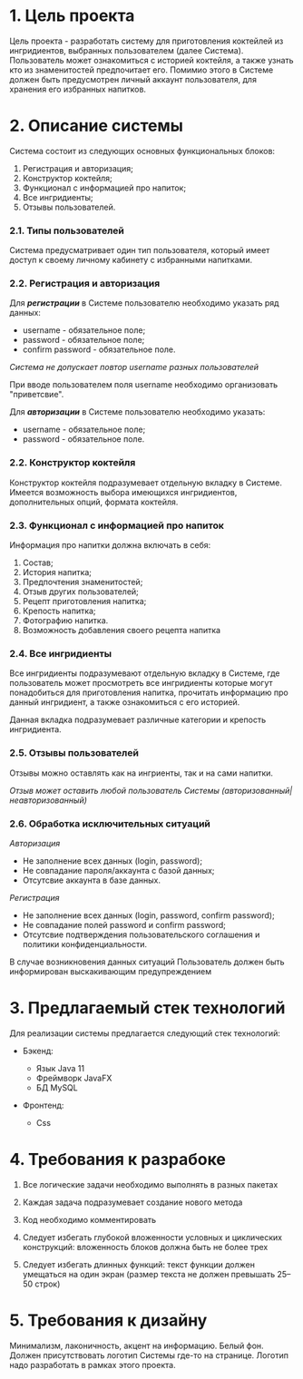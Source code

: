 # 1. Цель проекта

Цель проекта - разработать систему для приготовления коктейлей из ингридиентов, выбранных пользователем (далее Система).
Пользователь может ознакомиться с историей коктейля, а также узнать кто из знаменитостей предпочитает его. Помимио этого
в Системе должен быть предусмотрен личный аккаунт пользователя, для хранения его избранных напитков.

# 2. Описание системы

Система состоит из следующих основных функциональных блоков:

1. Регистрация и авторизация;
2. Конструктор коктейля;
3. Функционал с информацией про напиток;
4. Все ингридиенты;
5. Отзывы пользователей.

### 2.1. Типы пользователей

Система предусматривает один тип пользователя, который имеет доступ к своему личному кабинету с избранными напитками.

### 2.2. Регистрация и авторизация

Для ***регистрации*** в Системе пользователю необходимо указать ряд данных:

- username - обязательное поле;
- password - обязательное поле;
- confirm password - обязательное поле.

*Система не допускает повтор username разных пользователей*

При вводе пользователем поля username необходимо организовать "приветсвие".

Для ***авторизации*** в Системе пользователю необходимо указать:

- username - обязательное поле;
- password - обязательное поле.

### 2.2. Конструктор коктейля

Конструктор коктейля подразумевает отдельную вкладку в Системе. Имеется возможность выбора имеющихся ингридиентов,
дополнительных опций, формата коктейля.

### 2.3. Функционал с информацией про напиток

Информация про напитки должна включать в себя:

1. Состав;
2. История напитка;
3. Предпочтения знаменитостей;
4. Отзыв других пользователей;
5. Рецепт приготовления напитка;
6. Крепость напитка;
7. Фотографию напитка.
8. Возможность добавления своего рецепта напитка

### 2.4. Все ингридиенты

Все ингридиенты подразумевают отдельную вкладку в Системе, где пользователь может просмотреть все ингридиенты которые
могут понадобиться для приготовления напитка, прочитать информацию про данный ингридиент, а также ознакомиться с его
историей.

Данная вкладка подразумевает различные категории и крепость ингридиента.

### 2.5. Отзывы пользователей

Отзывы можно оставлять как на ингриенты, так и на сами напитки.

*Отзыв может оставить любой пользователь Системы (авторизованный|неавторизованный)*

### 2.6. Обработка исключительных ситуаций

*Авторизация*

- Не заполнение всех данных (login, password);
- Не совпадание пароля/аккаунта с базой данных;
- Отсутсвие аккаунта в базе данных.

*Регистрация*

- Не заполнение всех данных (login, password, confirm password);
- Не совпадание полей password и confirm password;
- Отсутсвие подтверждения пользовательского соглашения и политики конфиденциальности. 

В случае возникновения данных ситуаций Пользователь должен быть информирован выскакивающим предупреждением

# 3. Предлагаемый стек технологий

Для реализации системы предлагается следующий стек технологий:

- Бэкенд:
    - Язык Java 11
    - Фреймворк JavaFX
    - БД MySQL

- Фронтенд:
    - Css

# 4. Требования к разрабоке

1. Все логические задачи необходимо выполнять в разных пакетах

2. Каждая задача подразумевает создание нового метода

3. Код необходимо комментировать

4. Следует избегать глубокой вложенности условных и циклических конструкций: вложенность блоков должна быть не более
   трех

5. Следует избегать длинных функций: текст функции должен умещаться на один экран (размер текста не должен превышать
   25–50 строк)

# 5. Требования к дизайну

Минимализм, лаконичность, акцент на информацию. Белый фон. Должен присутствовать логотип Системы где-то на странице.
Логотип надо разработать в рамках этого проекта.
